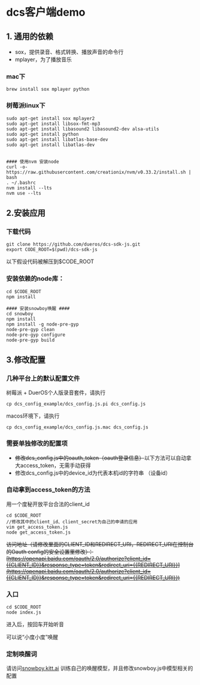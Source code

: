 # dcs客户端demo

## 1. 通用的依赖
  * sox，提供录音、格式转换、播放声音的命令行
  * mplayer，为了播放音乐


### mac下
```shell
brew install sox mplayer python

```

### 树莓派linux下
```shell
sudo apt-get install sox mplayer2
sudo apt-get install libsox-fmt-mp3
sudo apt-get install libasound2 libasound2-dev alsa-utils
sudo apt-get install python
sudo apt-get install libatlas-base-dev
sudo apt-get install libatlas-dev


#### 使用nvm 安装node
curl -o- https://raw.githubusercontent.com/creationix/nvm/v0.33.2/install.sh | bash
. ~/.bashrc
nvm install --lts
nvm use --lts

```




## 2.安装应用

### 下载代码

```shell
git clone https://github.com/dueros/dcs-sdk-js.git
export CODE_ROOT=$(pwd)/dcs-sdk-js
```
以下假设代码被解压到$CODE_ROOT

### 安装依赖的node库：

```shell
cd $CODE_ROOT
npm install

#### 安装snowboy唤醒 ####
cd snowboy
npm install
npm install -g node-pre-gyp
node-pre-gyp clean
node-pre-gyp configure
node-pre-gyp build
```

## 3.修改配置

### 几种平台上的默认配置文件

树莓派 + DuerOS个人版录音套件，请执行

```shell
cp dcs_config_example/dcs_config.js.pi dcs_config.js
```

macos环境下，请执行
```shell
cp dcs_config_example/dcs_config.js.mac dcs_config.js
```

### 需要单独修改的配置项
* ~~修改dcs_config.js中的oauth_token（oauth登录信息）~~以下方法可以自动拿大access_token，无需手动获得
* 修改dcs_config.js中的device_id为代表本机id的字符串 （设备id）


### 自动拿到access_token的方法

用一个度秘开放平台合法的client_id

```shell
cd $CODE_ROOT
//修改其中的client_id、client_secret为自己的申请的应用
vim get_access_token.js
node get_access_token.js
```



~~访问地址（请修改里面的CLIENT_ID和REDIRECT_URI，REDIRECT_URI在控制台的Oauth config的安全设置里修改）：[https://openapi.baidu.com/oauth/2.0/authorize?client_id={{CLIENT_ID}}&response_type=token&redirect_uri={{REDIRECT_URI}}](https://openapi.baidu.com/oauth/2.0/authorize?client_id={{CLIENT_ID}}&response_type=token&redirect_uri={{REDIRECT_URI}})~~

### 入口

```shell
cd $CODE_ROOT
node index.js
```

进入后，按回车开始听音

可以说“小度小度”唤醒


### 定制唤醒词

请访问[snowboy.kitt.ai](http://snowboy.kitt.ai/) 训练自己的唤醒模型，并且修改snowboy.js中模型相关的配置
